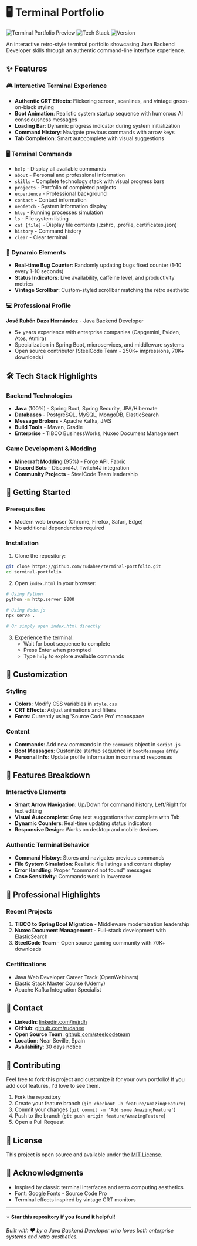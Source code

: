 # 🖥️ Terminal Portfolio

![Terminal Portfolio Preview](https://img.shields.io/badge/Portfolio-Terminal%20Style-00ff00?style=for-the-badge&logo=gnometerminal)
![Tech Stack](https://img.shields.io/badge/Stack-HTML%20|%20CSS%20|%20JS-blue?style=for-the-badge)
![Version](https://img.shields.io/badge/Version-1.0.0-green?style=for-the-badge)

An interactive retro-style terminal portfolio showcasing Java Backend Developer skills through an authentic command-line interface experience.

## ✨ Features

### 🎮 Interactive Terminal Experience
- **Authentic CRT Effects**: Flickering screen, scanlines, and vintage green-on-black styling
- **Boot Animation**: Realistic system startup sequence with humorous AI consciousness messages
- **Loading Bar**: Dynamic progress indicator during system initialization
- **Command History**: Navigate previous commands with arrow keys
- **Tab Completion**: Smart autocomplete with visual suggestions

### 🖥️ Terminal Commands
- `help` - Display all available commands
- `about` - Personal and professional information
- `skills` - Complete technology stack with visual progress bars
- `projects` - Portfolio of completed projects
- `experience` - Professional background
- `contact` - Contact information
- `neofetch` - System information display
- `htop` - Running processes simulation
- `ls` - File system listing
- `cat [file]` - Display file contents (.zshrc, .profile, certificates.json)
- `history` - Command history
- `clear` - Clear terminal

### 🎯 Dynamic Elements
- **Real-time Bug Counter**: Randomly updating bugs fixed counter (1-10 every 1-10 seconds)
- **Status Indicators**: Live availability, caffeine level, and productivity metrics
- **Vintage Scrollbar**: Custom-styled scrollbar matching the retro aesthetic

### 💻 Professional Profile
**José Rubén Daza Hernández** - Java Backend Developer
- 5+ years experience with enterprise companies (Capgemini, Eviden, Atos, Atmira)
- Specialization in Spring Boot, microservices, and middleware systems
- Open source contributor (SteelCode Team - 250K+ impressions, 70K+ downloads)

## 🛠️ Tech Stack Highlights

### Backend Technologies
- **Java** (100%) - Spring Boot, Spring Security, JPA/Hibernate
- **Databases** - PostgreSQL, MySQL, MongoDB, ElasticSearch
- **Message Brokers** - Apache Kafka, JMS
- **Build Tools** - Maven, Gradle
- **Enterprise** - TIBCO BusinessWorks, Nuxeo Document Management

### Game Development & Modding
- **Minecraft Modding** (95%) - Forge API, Fabric
- **Discord Bots** - Discord4J, Twitch4J integration
- **Community Projects** - SteelCode Team leadership

## 🚀 Getting Started

### Prerequisites
- Modern web browser (Chrome, Firefox, Safari, Edge)
- No additional dependencies required

### Installation
1. Clone the repository:
```bash
git clone https://github.com/rudahee/terminal-portfolio.git
cd terminal-portfolio
```

2. Open `index.html` in your browser:
```bash
# Using Python
python -m http.server 8000

# Using Node.js
npx serve .

# Or simply open index.html directly
```

3. Experience the terminal:
   - Wait for boot sequence to complete
   - Press Enter when prompted
   - Type `help` to explore available commands

## 🎨 Customization

### Styling
- **Colors**: Modify CSS variables in `style.css`
- **CRT Effects**: Adjust animations and filters
- **Fonts**: Currently using 'Source Code Pro' monospace

### Content
- **Commands**: Add new commands in the `commands` object in `script.js`
- **Boot Messages**: Customize startup sequence in `bootMessages` array
- **Personal Info**: Update profile information in command responses

## 📱 Features Breakdown

### Interactive Elements
- **Smart Arrow Navigation**: Up/Down for command history, Left/Right for text editing
- **Visual Autocomplete**: Gray text suggestions that complete with Tab
- **Dynamic Counters**: Real-time updating status indicators
- **Responsive Design**: Works on desktop and mobile devices

### Authentic Terminal Behavior
- **Command History**: Stores and navigates previous commands
- **File System Simulation**: Realistic file listings and content display
- **Error Handling**: Proper "command not found" messages
- **Case Sensitivity**: Commands work in lowercase

## 🎯 Professional Highlights

### Recent Projects
1. **TIBCO to Spring Boot Migration** - Middleware modernization leadership
2. **Nuxeo Document Management** - Full-stack development with ElasticSearch
3. **SteelCode Team** - Open source gaming community with 70K+ downloads

### Certifications
- Java Web Developer Career Track (OpenWebinars)
- Elastic Stack Master Course (Udemy)
- Apache Kafka Integration Specialist

## 📧 Contact

- **LinkedIn**: [linkedin.com/in/jrdh](https://linkedin.com/in/jrdh)
- **GitHub**: [github.com/rudahee](https://github.com/rudahee)
- **Open Source Team**: [github.com/steelcodeteam](https://github.com/steelcodeteam)
- **Location**: Near Seville, Spain
- **Availability**: 30 days notice

## 🤝 Contributing

Feel free to fork this project and customize it for your own portfolio! If you add cool features, I'd love to see them.

1. Fork the repository
2. Create your feature branch (`git checkout -b feature/AmazingFeature`)
3. Commit your changes (`git commit -m 'Add some AmazingFeature'`)
4. Push to the branch (`git push origin feature/AmazingFeature`)
5. Open a Pull Request

## 📄 License

This project is open source and available under the [MIT License](LICENSE).

## 🙏 Acknowledgments

- Inspired by classic terminal interfaces and retro computing aesthetics
- Font: Google Fonts - Source Code Pro
- Terminal effects inspired by vintage CRT monitors

---

⭐ **Star this repository if you found it helpful!**

*Built with ❤️ by a Java Backend Developer who loves both enterprise systems and retro aesthetics.*
